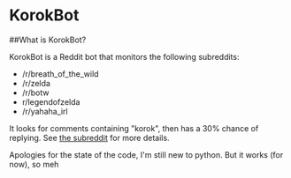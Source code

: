 # KorokBot

##What is KorokBot?

KorokBot is a Reddit bot that monitors the following subreddits:

- /r/breath_of_the_wild
- /r/zelda
- /r/botw
- r/legendofzelda
- /r/yahaha_irl

It looks for comments containing "korok", then has a 30% chance of replying. See [the subreddit](http://reddit.com/r/korokBot) for more details.

Apologies for the state of the code, I'm still new to python. But it works (for now), so meh
